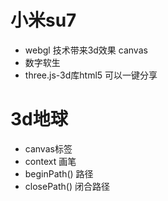 # 小米su7
- webgl 技术带来3d效果 canvas
- 数字软生
- three.js-3d库html5 可以一键分享
# 3d地球
- canvas标签
- context 画笔
- beginPath() 路径 
- closePath() 闭合路径
